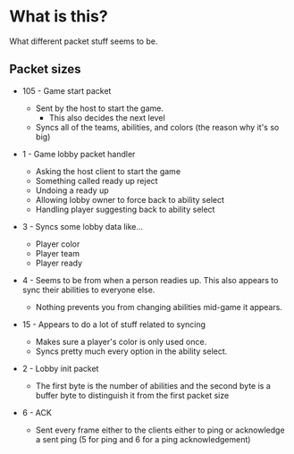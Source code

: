 # What is this?
What different packet stuff seems to be.


## Packet sizes
- 105 - Game start packet
  - Sent by the host to start the game.
    - This also decides the next level
  - Syncs all of the teams, abilities, and colors (the reason why it's so big)
- 1 - Game lobby packet handler
  - Asking the host client to start the game
  - Something called ready up reject
  - Undoing a ready up
  - Allowing lobby owner to force back to ability select
  - Handling player suggesting back to ability select

- 3 - Syncs some lobby data like...
  - Player color
  - Player team
  - Player ready
- 4 - Seems to be from when a person readies up. This also appears to sync their abilities to everyone else.
   - Nothing prevents you from changing abilities mid-game it appears.
- 15 - Appears to do a lot of stuff related to syncing
   - Makes sure a player's color is only used once.
   - Syncs pretty much every option in the ability select.
- 2 - Lobby init packet
   - The first byte is the number of abilities and the second byte is a buffer byte to distinguish it from the first packet size
- 6 - ACK
   - Sent every frame either to the clients either to ping or acknowledge a sent ping (5 for ping and 6 for a ping acknowledgement)
